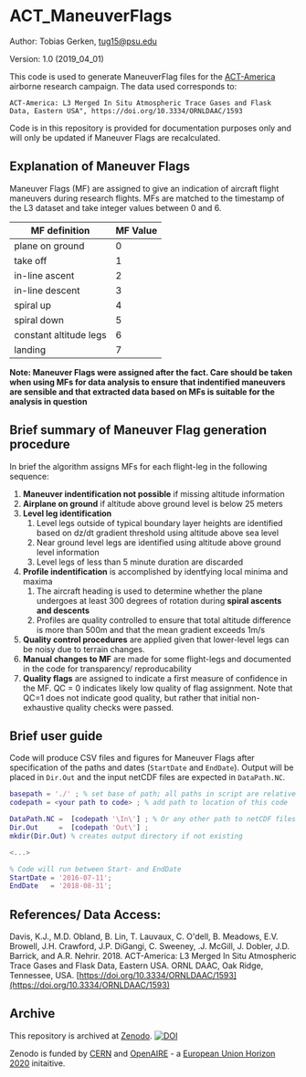 # ACT_ManeuverFlags

Author: Tobias Gerken, tug15@psu.edu

Version: 1.0 (2019_04_01)

This code is used to generate ManeuverFlag files for the [ACT-America](https://www-air.larc.nasa.gov/missions/ACT-America/) airborne research campaign. The data used corresponds to:

    ACT-America: L3 Merged In Situ Atmospheric Trace Gases and Flask
    Data, Eastern USA", https://doi.org/10.3334/ORNLDAAC/1593
    
Code is in this repository is provided for documentation purposes only and will only be updated if Maneuver Flags are recalculated. 

## Explanation of Maneuver Flags 

Maneuver Flags (MF) are assigned to give an indication of aircraft flight maneuvers during research flights. MFs are matched to the timestamp of the L3 dataset and take integer values between 0 and 6. 

| MF definition | MF Value |
|-|-|
|plane on ground| 0| 
|take off| 1| 
|in-line ascent| 2| 
|in-line descent| 3| 
|spiral up| 4| 
|spiral down| 5| 
|constant altitude legs| 6| 
|landing| 7| 

**Note: Maneuver Flags were assigned after the fact. Care should be taken when using MFs for data analysis to ensure that indentified maneuvers are sensible and that extracted data based on MFs is suitable for the analysis in question**

## Brief summary of Maneuver Flag generation procedure

In brief the algorithm assigns MFs for each flight-leg in the following sequence:

1. **Maneuver indentification not possible** if missing altitude information
2. **Airplane on ground** if altitude above ground level is below 25 meters
3. **Level leg identification**
     1. Level legs outside of typical boundary layer heights are identified based on dz/dt gradient threshold using altitude above sea level
     2. Near ground level legs are identified using altitude above ground level information
     3. Level legs of less than 5 minute duration are discarded
4. **Profile indentification** is accomplished by identfying local minima and maxima
     1. The aircraft heading is used to determine whether the plane undergoes at least 300 degrees of rotation during **spiral ascents and descents**
     2. Profiles are quality controlled to ensure that total altitude difference is more than 500m and that the mean gradient exceeds 1m/s 
5. **Quality control procedures** are applied given that lower-level legs can be noisy due to terrain changes. 
6. **Manual changes to MF** are made for some flight-legs and documented in the code for transparency/ reproducability 
7. **Quality flags** are assigned to indicate a first measure of confidence in the MF. QC = 0 indicates likely low quality of flag assignment. Note that QC=1 does not indicate good quality, but rather that initial non-exhaustive quality checks were passed. 

## Brief user guide
Code will produce CSV files and figures for Maneuver Flags after specification of the paths and dates (`StartDate` and `EndDate`). Output will be placed in `Dir.Out` and the input netCDF files are expected in `DataPath.NC`.

```matlab 
basepath = './' ; % set base of path; all paths in script are relative to this base
codepath = <your path to code> ; % add path to location of this code  

DataPath.NC =  [codepath '\In\'] ; % Or any other path to netCDF files 
Dir.Out     =  [codepath 'Out\'] ;
mkdir(Dir.Out) % creates output directory if not existing

<...>

% Code will run between Start- and EndDate 
StartDate = '2016-07-11';
EndDate   = '2018-08-31';
```

##  References/ Data Access:

Davis, K.J., M.D. Obland, B. Lin, T. Lauvaux, C. O'dell, B. Meadows, E.V. Browell, J.H. Crawford, J.P. DiGangi, C. Sweeney, .J. McGill, J. Dobler, J.D. Barrick, and A.R. Nehrir. 2018. ACT-America: L3 Merged In Situ Atmospheric Trace Gases and Flask Data, 
Eastern USA. ORNL DAAC, Oak Ridge, Tennessee, USA. [https://doi.org/10.3334/ORNLDAAC/1593](https://doi.org/10.3334/ORNLDAAC/1593)
 

## Archive

This repository is archived at [Zenodo](https://zenodo.org/). 
<a href="https://doi.org/10.5281/zenodo.2677933"><img src="https://zenodo.org/badge/DOI/10.5281/zenodo.2677933.svg" alt="DOI"></a>

Zenodo is funded by [CERN](https://home.cern) and [OpenAIRE](https://www.openaire.eu/) - a [European Union Horizon 2020](https://ec.europa.eu/programmes/horizon2020/) initaitive.

